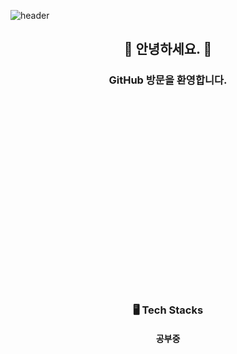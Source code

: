 ![header](https://capsule-render.vercel.app/api?type=waving&color=383838&height=200&section=header&text=Welcome%20to%20My%20GitHub&fontSize=60&fontColor=ffffff)

<div align="center">

## 🙌 **안녕하세요.** 🙌
### **GitHub** 방문을 환영합니다.

</div>
<br>
<br>
<br>
<br>
<br>
<br>
<br>
<br>
<br>
<br>
<br>
<br>
<br>
<br>
<br>
<br>
<br>
<br>
<div align="center">

### 🖥️ Tech Stacks
#### 공부중

</div>

